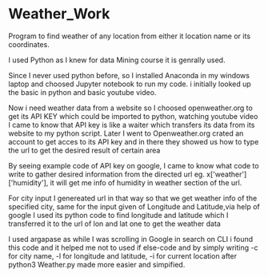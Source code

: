# Weather_Work
Program to find weather of any location from either it location name or its coordinates.

I used Python as I knew for data Mining course it is genrally used.

Since I never used python before, so I installed Anaconda in my windows laptop and choosed Jupyter notebook to run my code. i initially looked up the basic in python and basic youtube video.

Now i need weather data from a website so I choosed openweather.org to get its API KEY which could be imported to python, watching youtube video I came to know that API key is like a waiter which transfers its data from its website to my python script.
Later I went to Openweather.org crated an account to get acces to its API key and in there they showed us how to type the url to get the desired result of certain area

By seeing example code of API key on google, I came to know what code to write to gather desired information from the directed url eg. x['weather']['humidity'], it will get me info of humidity in weather section of the url.

For city input I genereated url in that way so that we get weather info of the specified city, same for the input given of Longitude and Latitude,via help of google I used its python code to find longitude and latitude which I transferred it to the url of lon and lat one to get the weather data

I used argapase as while I was scrolling in Google in search on CLI i found this code and it helped me not to used if else-code and by simply writing -c for city name, -l for longitude and latitude, -i for current location after python3 Weather.py made more easier and simpified. 

